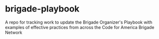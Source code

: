 # brigade-playbook
A repo for tracking work to update the Brigade Organizer's Playbook with examples of effective practices from across the Code for America Brigade Network
